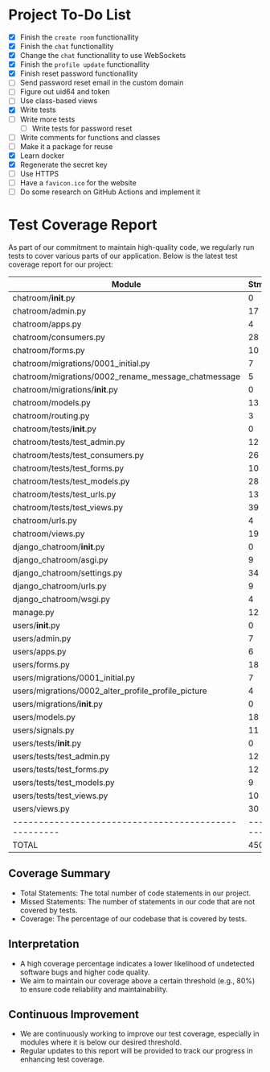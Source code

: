 # Project To-Do List

- [x] Finish the `create room` functionallity
- [x] Finish the `chat` functionallity
- [x] Change the `chat` functionallity to use WebSockets
- [x] Finish the `profile update` functionallity
- [x] Finish reset password functionallity
- [ ] Send password reset email in the custom domain
- [ ] Figure out uid64 and token
- [ ] Use class-based views
- [x] Write tests
- [ ] Write more tests
  - [ ] Write tests for password reset
- [ ] Write comments for functions and classes
- [ ] Make it a package for reuse
- [x] Learn docker
- [x] Regenerate the secret key
- [ ] Use HTTPS
- [ ] Have a `favicon.ico` for the website
- [ ] Do some research on GitHub Actions and implement it

# Test Coverage Report

As part of our commitment to maintain high-quality code, we regularly run tests to cover various parts of our application. Below is the latest test coverage report for our project:

| Module                                               | Stmts   | Miss   | Cover  |
| ---------------------------------------------------- | ------- | ------ | ------ |
| chatroom/**init**.py                                 | 0       | 0      | 100%   |
| chatroom/admin.py                                    | 17      | 1      | 94%    |
| chatroom/apps.py                                     | 4       | 0      | 100%   |
| chatroom/consumers.py                                | 28      | 1      | 96%    |
| chatroom/forms.py                                    | 10      | 0      | 100%   |
| chatroom/migrations/0001_initial.py                  | 7       | 0      | 100%   |
| chatroom/migrations/0002_rename_message_chatmessage  | 5       | 0      | 100%   |
| chatroom/migrations/**init**.py                      | 0       | 0      | 100%   |
| chatroom/models.py                                   | 13      | 0      | 100%   |
| chatroom/routing.py                                  | 3       | 3      | 0%     |
| chatroom/tests/**init**.py                           | 0       | 0      | 100%   |
| chatroom/tests/test_admin.py                         | 12      | 0      | 100%   |
| chatroom/tests/test_consumers.py                     | 26      | 0      | 100%   |
| chatroom/tests/test_forms.py                         | 10      | 0      | 100%   |
| chatroom/tests/test_models.py                        | 28      | 0      | 100%   |
| chatroom/tests/test_urls.py                          | 13      | 0      | 100%   |
| chatroom/tests/test_views.py                         | 39      | 6      | 85%    |
| chatroom/urls.py                                     | 4       | 0      | 100%   |
| chatroom/views.py                                    | 19      | 2      | 89%    |
| django_chatroom/**init**.py                          | 0       | 0      | 100%   |
| django_chatroom/asgi.py                              | 9       | 9      | 0%     |
| django_chatroom/settings.py                          | 34      | 0      | 100%   |
| django_chatroom/urls.py                              | 9       | 1      | 89%    |
| django_chatroom/wsgi.py                              | 4       | 4      | 0%     |
| manage.py                                            | 12      | 2      | 83%    |
| users/**init**.py                                    | 0       | 0      | 100%   |
| users/admin.py                                       | 7       | 0      | 100%   |
| users/apps.py                                        | 6       | 0      | 100%   |
| users/forms.py                                       | 18      | 0      | 100%   |
| users/migrations/0001_initial.py                     | 7       | 0      | 100%   |
| users/migrations/0002_alter_profile_profile_picture  | 4       | 0      | 100%   |
| users/migrations/**init**.py                         | 0       | 0      | 100%   |
| users/models.py                                      | 18      | 4      | 78%    |
| users/signals.py                                     | 11      | 0      | 100%   |
| users/tests/**init**.py                              | 0       | 0      | 100%   |
| users/tests/test_admin.py                            | 12      | 0      | 100%   |
| users/tests/test_forms.py                            | 12      | 1      | 92%    |
| users/tests/test_models.py                           | 9       | 0      | 100%   |
| users/tests/test_views.py                            | 10      | 0      | 100%   |
| users/views.py                                       | 30      | 19     | 37%    |
| ---------------------------------------------------- | ------- | ------ | ------ |
| TOTAL                                                | 450     | 53     | 88%    |

## Coverage Summary

- Total Statements: The total number of code statements in our project.
- Missed Statements: The number of statements in our code that are not covered by tests.
- Coverage: The percentage of our codebase that is covered by tests.

## Interpretation

- A high coverage percentage indicates a lower likelihood of undetected software bugs and higher code quality.
- We aim to maintain our coverage above a certain threshold (e.g., 80%) to ensure code reliability and maintainability.

## Continuous Improvement

- We are continuously working to improve our test coverage, especially in modules where it is below our desired threshold.
- Regular updates to this report will be provided to track our progress in enhancing test coverage.
